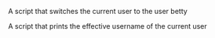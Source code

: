 A script that switches the current user to the user betty

A script that prints the effective username of the current user
